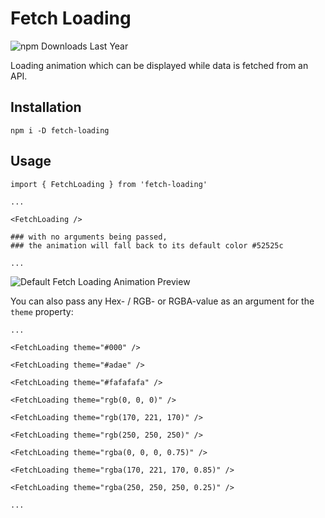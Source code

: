 # Fetch Loading

![npm Downloads Last Year](https://img.shields.io/npm/dy/fetch-loading)

Loading animation which can be displayed while data is fetched from an API.

## Installation

```
npm i -D fetch-loading
```

## Usage

```
import { FetchLoading } from 'fetch-loading'

...

<FetchLoading />

### with no arguments being passed,
### the animation will fall back to its default color #52525c

...

```

![Default Fetch Loading Animation Preview](https://github.com/user-attachments/assets/b4ee8647-0b14-4af4-8f67-cba615b31031)

You can also pass any Hex- / RGB- or RGBA-value as an argument for the `theme` property:

```
...

<FetchLoading theme="#000" />

<FetchLoading theme="#adae" />

<FetchLoading theme="#fafafafa" />

<FetchLoading theme="rgb(0, 0, 0)" />

<FetchLoading theme="rgb(170, 221, 170)" />

<FetchLoading theme="rgb(250, 250, 250)" />

<FetchLoading theme="rgba(0, 0, 0, 0.75)" />

<FetchLoading theme="rgba(170, 221, 170, 0.85)" />

<FetchLoading theme="rgba(250, 250, 250, 0.25)" />

...
```
